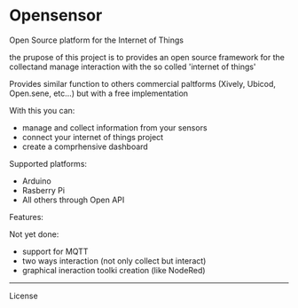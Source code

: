Opensensor
========================

Open Source platform for the Internet of Things

the prupose of this project is to provides an open source framework for the collectand manage interaction with the so colled 'internet of things'

Provides similar function to others commercial paltforms (Xively, Ubicod, Open.sene, etc...) but with a free implementation

With this you can:
* manage and collect information from your sensors
* connect your internet of things project
* create a comprhensive dashboard

Supported platforms:
* Arduino
* Rasberry Pi
* All others through Open API

Features:

Not yet done:
* support for MQTT
* two ways interaction (not only collect but interact)
* graphical ineraction toolki creation (like NodeRed)
________________________

License

